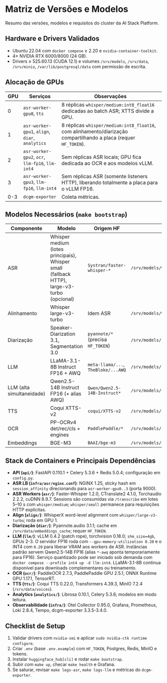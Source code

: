 # Matriz de Versões e Modelos

Resumo das versões, modelos e requisitos do cluster da AI Stack Platform.

## Hardware e Drivers Validados
- Ubuntu 22.04 com `docker compose` ≥ 2.20 e `nvidia-container-toolkit`.
- 4× NVIDIA RTX 6000/8000 (24 GB).
- Drivers ≥ 525.60.13 (CUDA 12.1) e volumes `/srv/models`, `/srv/data`, `/srv/minio`, `/var/lib/postgresql/data` com permissão de escrita.

## Alocação de GPUs
| GPU | Serviços | Observações |
| --- | --- | --- |
| 0 | `asr-worker-gpu0`, `tts` | 8 réplicas `whisper/medium:int8_float16` dedicadas ao batch ASR; XTTS divide a GPU. |
| 1 | `asr-worker-gpu1`, `align`, `diar`, `analytics` | 8 réplicas `whisper/medium:int8_float16`, com alinhamento/diarização compartilhando a placa (requer `HF_TOKEN`). |
| 2 | `asr-worker-gpu2`, `ocr`, `llm-fp16`, `llm-int4` | Sem réplicas ASR locais; GPU fica dedicada ao OCR e aos modelos vLLM. |
| 3 | `asr-worker-gpu3`, `llm-fp16`, `llm-int4` | Sem réplicas ASR (somente listeners HTTP), liberando totalmente a placa para o vLLM FP16. |
| 0-3 | `dcgm-exporter` | Coleta métricas. |

## Modelos Necessários (`make bootstrap`)
| Componente | Modelo | Origem HF | Destino |
| --- | --- | --- | --- |
| ASR | Whisper medium (lotes principais), Whisper small (fallback HTTP), large-v3-turbo (opcional) | `Systran/faster-whisper-*` | `/srv/models/whisper/*` |
| Alinhamento | Whisper large-v3-turbo | Idem ASR | `/srv/models/whisper/large-v3-turbo` |
| Diarização | Speaker-Diarization 3.1, Segmentation 3.0 | `pyannote/*` (precisa `HF_TOKEN`) | `/srv/models/pyannote/*` |
| LLM | LLaMA-3.1-8B Instruct FP16 + AWQ | `meta-llama/...`, `TheBloke/...AWQ` | `/srv/models/llama/{fp16,int4-awq}` |
| LLM (alta simultaneidade) | Qwen2.5-14B Instruct FP16 (+ alias AWQ) | `Qwen/Qwen2.5-14B-Instruct*` | `/srv/models/qwen2_5/{fp16,int4-awq}` |
| TTS | Coqui XTTS-v2 | `coqui/XTTS-v2` | `/srv/models/xtts` |
| OCR | PP-OCRv4 det/rec/cls + engines | `PaddlePaddle/*` | `/srv/models/paddleocr/{det,rec,cls,engines}` |
| Embeddings | BGE-M3 | `BAAI/bge-m3` | `/srv/models/embeddings/bge-m3` |

## Stack de Containers e Principais Dependências
- **API (`api/`)**: FastAPI 0.110.1 + Celery 5.3.6 + Redis 5.0.4; configuração em `config.py`.
- **ASR LB (`infra/asr/nginx.conf`)**: NGINX 1.25, sticky hash em `session_affinity` direcionando para `asr-worker-gpu0..3` (porta 9000).
- **ASR Workers (`asr/`)**: Faster-Whisper 1.2.0, CTranslate2 4.1.0, Torchaudio 2.2.2, cuDNN 8.9.7. Sessions são consumidas via `/transcribe` em lotes 5–10 s com `whisper/medium`; `whisper/small` permanece para requisições HTTP explícitas.
- **Align (`align/`)**: WhisperX word-level alignment com `whisper/large-v3-turbo`; roda em GPU 1.
- **Diarização (`diar/`)**: Pyannote.audio 3.1.1; cache em `/srv/data/embeddings_cache`; requer `HF_TOKEN`.
- **LLM (`llm/`)**: vLLM 0.4.2 (patch rope), torchvision 0.18.0; `shm_size=4gb`, GPUs 2-3. O servidor FP16 roda com `--gpu-memory-utilization 0.20` e o INT4 com `0.20` para liberar VRAM aos workers de ASR. Instâncias padrão servem Qwen2.5-14B FP16 (alias `*-awq` aponta temporariamente para FP16). Serviço quantizado pode ser iniciado sob demanda com `docker compose --profile int4 up -d llm-int4`. LLaMA-3.1-8B continua disponível para downloads complementares ou treinamento.
- **OCR (`ocr/`)**: PaddleOCR 2.7.3, PaddlePaddle GPU 2.5.1, ONNX Runtime GPU 1.17.1, TensorRT.
- **TTS (`tts/`)**: Coqui TTS 0.22.0, Transformers 4.39.3, MinIO 7.2.4 (`/srv/data/voices`).
- **Analytics (`analytics/`)**: Librosa 0.10.1, Celery 5.3.6; modelos em modo leitura.
- **Observabilidade (`infra/`)**: Otel Collector 0.95.0, Grafana, Prometheus, Loki 2.8.4, Tempo, dcgm-exporter 3.3.5-3.4.0.

## Checklist de Setup
1. Validar drivers com `nvidia-smi` e aplicar `sudo nvidia-ctk runtime configure`.
2. Criar `.env` (base `.env.example`) com `HF_TOKEN`, Postgres, Redis, MinIO e tokens.
3. Instalar `huggingface_hub[cli]` e rodar `make bootstrap`.
4. Subir com `make up`, checar `make health` e Grafana.
5. Se saturar, revisar `make logs-asr`, `make logs-llm` e métricas do `dcgm-exporter`.
